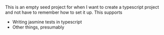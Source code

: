 This is an empty seed project for when I want to create a typescript project and not have to remember how to set it up.
This supports
- Writing jasmine tests in typescript
- Other things, presumably